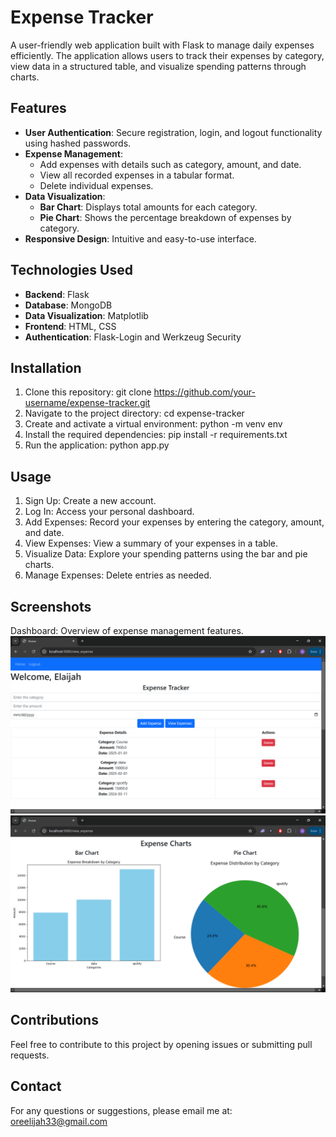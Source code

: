 # Expense Tracker

A user-friendly web application built with Flask to manage daily expenses efficiently. The application allows users to track their expenses by category, view data in a structured table, and visualize spending patterns through charts.

## Features
- **User Authentication**: Secure registration, login, and logout functionality using hashed passwords.
- **Expense Management**:
  - Add expenses with details such as category, amount, and date.
  - View all recorded expenses in a tabular format.
  - Delete individual expenses.
- **Data Visualization**:
  - **Bar Chart**: Displays total amounts for each category.
  - **Pie Chart**: Shows the percentage breakdown of expenses by category.
- **Responsive Design**: Intuitive and easy-to-use interface.

## Technologies Used
- **Backend**: Flask
- **Database**: MongoDB
- **Data Visualization**: Matplotlib
- **Frontend**: HTML, CSS
- **Authentication**: Flask-Login and Werkzeug Security

## Installation
1. Clone this repository:
   git clone https://github.com/your-username/expense-tracker.git
2. Navigate to the project directory:
    cd expense-tracker
3. Create and activate a virtual environment:
    python -m venv env
4. Install the required dependencies:
    pip install -r requirements.txt
5. Run the application:
    python app.py

## Usage
1. Sign Up: Create a new account.
2. Log In: Access your personal dashboard.
3. Add Expenses: Record your expenses by entering the category, amount, and date.
4. View Expenses: View a summary of your expenses in a table.
5. Visualize Data: Explore your spending patterns using the bar and pie charts.
6. Manage Expenses: Delete entries as needed.

## Screenshots
Dashboard: Overview of expense management features.
![Dashboard](images/Dashboard.png)
![Dashboard](images/Dashboard2.png)
## Contributions
Feel free to contribute to this project by opening issues or submitting pull requests.

## Contact
For any questions or suggestions, please email me at: oreelijah33@gmail.com